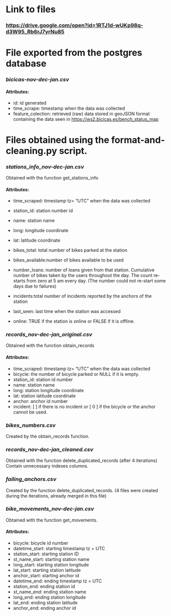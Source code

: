 # Link to files
### https://drive.google.com/open?id=1RTJ1d-wUKp98q-d3W95_Rb6rJ7yrNu85
# File exported from the postgres database


### *bicicas-nov-dec-jan.csv*  
#### Attributes: 
- id: id generated 
- time_scrape:  timestamp when the data was collected
- feature_colection: retrieved (raw) data stored in geoJSON format containing the  data seen in https://ws2.bicicas.es/bench_status_map 

# Files obtained using the format-and-cleaning.py script.

### *stations_info_nov-dec-jan.csv*
Obtained with the function get_stations_info
#### Attributes:
- time_scraped: timestamp tz= “UTC” when the data was collected 

- station_id: station number id 

- name: station name

- long: longitude coordinate

- lat: latitude coordinate

- bikes_total: total number of bikes parked at the station

- bikes_available:number of bikes available to be used

- number_loans: number of loans given from that station. Cumulative number of bikes taken by the users throughout the day. The count re-starts from zero at 5 am every day.  (The number could not re-start some days due to failures)

- incidents:total number of incidents reported by the anchors of the station

- last_seen: last time when the station was accessed 

- online: TRUE if the station is online or FALSE if it is offline. 


### *records_nov-dec-jan_original.csv*
Obtained with the function obtain_records
#### Attributes:
- time_scraped: timestamp tz= “UTC” when the data was collected
- bicycle: the number of bicycle parked or NULL if it is empty.
- station_id: station id number
- name: station name
- long: station longitude coordinate
- lat: station latitude coordinate
- anchor: anchor id number
- incident: [ ] if there is no incident or [ 0 ] if the bicycle or the anchor cannot be used.

### *bikes_numbers.csv*
Created by the obtain_records function. 

### *records_nov-dec-jan_cleaned.csv*
Obtained with the function delete_duplicated_records (after 4 iterations)
Contain unnecessary indexes columns. 

### *failing_anchors.csv* 
Created by the function delete_duplicated_records.
(4 files were created during the iterations, already merged in this file)

### *bike_movements_nov-dec-jan.csv* 
Obtained with the function get_movements.
#### Attributes:
- bicycle: bicycle id number
- datetime_start: starting timestamp tz = UTC
- station_start: starting station ID
- st_name_start: starting station name
- long_start: starting station longitude
- lat_start: starting station latitude
- anchor_start: starting anchor id
- datetime_end: ending timestamp tz = UTC
- station_end: ending station id
- st_name_end: ending station name
- long_end: ending station longitude
- lat_end: ending station latitude
- anchor_end: ending anchor id


